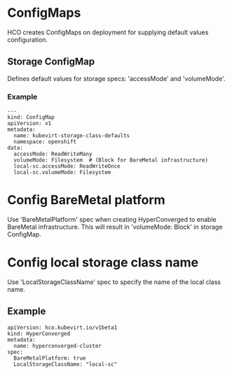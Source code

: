# ConfigMaps
HCO creates ConfigMaps on deployment for supplying default values configuration.

## Storage ConfigMap
Defines default values for storage specs: 'accessMode' and 'volumeMode'.

### Example
```
---
kind: ConfigMap
apiVersion: v1
metadata:
  name: kubevirt-storage-class-defaults
  namespace: openshift
data:
  accessMode: ReadWriteMany
  volumeMode: Filesystem  # (Block for BareMetal infrastructure)
  local-sc.accessMode: ReadWriteOnce
  local-sc.volumeMode: Filesystem
```

# Config BareMetal platform
Use 'BareMetalPlatform' spec when creating HyperConverged to enable BareMetal infrastructure.
This will result in 'volumeMode: Block' in storage ConfigMap.

# Config local storage class name
Use 'LocalStorageClassName' spec to specify the name of the local class name.

## Example
```
apiVersion: hco.kubevirt.io/v1beta1
kind: HyperConverged
metadata:
  name: hyperconverged-cluster
spec:
  BareMetalPlatform: true
  LocalStorageClassName: "local-sc"
```
